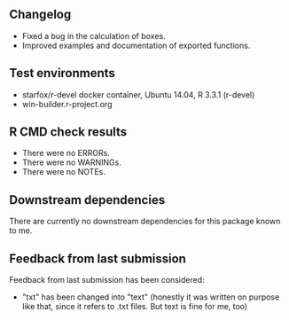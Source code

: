 
## Changelog

* Fixed a bug in the calculation of
  boxes.
* Improved examples and documentation of
  exported functions.

## Test environments

* starfox/r-devel docker container, Ubuntu 14.04, R 3.3.1 (r-devel)
* win-builder.r-project.org

## R CMD check results

* There were no ERRORs.
* There were no WARNINGs.
* There were no NOTEs.

## Downstream dependencies

There are currently no downstream dependencies for this package known to me.

## Feedback from last submission

Feedback from last submission has been considered:

* "txt" has been changed into "text" (honestly it was written on purpose like that, since it refers to .txt files. But text is fine for me, too)


